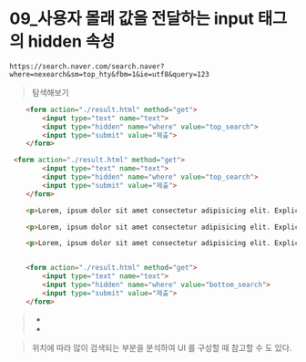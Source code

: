 # 09_사용자 몰래 값을 전달하는 input 태그의 hidden 속성

```
https://search.naver.com/search.naver?where=nexearch&sm=top_hty&fbm=1&ie=utf8&query=123
```

> 탐색해보기 



```html
    <form action="./result.html" method="get">
        <input type="text" name="text">
        <input type="hidden" name="where" value="top_search">
        <input type="submit" value="제출">
    </form>
```





```html
 <form action="./result.html" method="get">
        <input type="text" name="text">
        <input type="hidden" name="where" value="top_search">
        <input type="submit" value="제출">
    </form>

    <p>Lorem, ipsum dolor sit amet consectetur adipisicing elit. Explicabo illum aliquam officiis delectus accusantium? Quaerat dolorum doloribus ea libero earum! Mollitia voluptates saepe ex vitae dolorem, sed sunt! Numquam, ad.</p>

    <p>Lorem, ipsum dolor sit amet consectetur adipisicing elit. Explicabo illum aliquam officiis delectus accusantium? Quaerat dolorum doloribus ea libero earum! Mollitia voluptates saepe ex vitae dolorem, sed sunt! Numquam, ad.</p>

    <p>Lorem, ipsum dolor sit amet consectetur adipisicing elit. Explicabo illum aliquam officiis delectus accusantium? Quaerat dolorum doloribus ea libero earum! Mollitia voluptates saepe ex vitae dolorem, sed sunt! Numquam, ad.</p>


    <form action="./result.html" method="get">
        <input type="text" name="text">
        <input type="hidden" name="where" value="bottom_search">
        <input type="submit" value="제출">
    </form>
```

> * <input type="hidden" name="where" value="top_search">
> * <input type="hidden" name="where" value="bottom_search">

> 위치에 따라 많이 검색되는 부분을 분석하여 UI 를 구성할 때 참고할 수 도 있다. 

